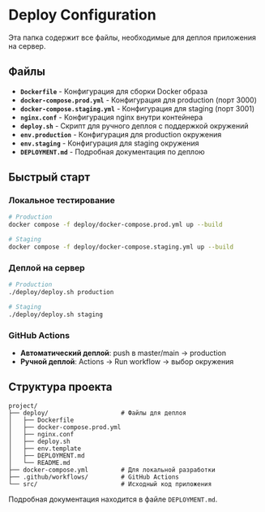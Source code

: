 # Deploy Configuration

Эта папка содержит все файлы, необходимые для деплоя приложения на сервер.

## Файлы

- **`Dockerfile`** - Конфигурация для сборки Docker образа
- **`docker-compose.prod.yml`** - Конфигурация для production (порт 3000)
- **`docker-compose.staging.yml`** - Конфигурация для staging (порт 3001)
- **`nginx.conf`** - Конфигурация nginx внутри контейнера
- **`deploy.sh`** - Скрипт для ручного деплоя с поддержкой окружений
- **`env.production`** - Конфигурация для production окружения
- **`env.staging`** - Конфигурация для staging окружения
- **`DEPLOYMENT.md`** - Подробная документация по деплою

## Быстрый старт

### Локальное тестирование
```bash
# Production
docker compose -f deploy/docker-compose.prod.yml up --build

# Staging
docker compose -f deploy/docker-compose.staging.yml up --build
```

### Деплой на сервер
```bash
# Production
./deploy/deploy.sh production

# Staging
./deploy/deploy.sh staging
```

### GitHub Actions
- **Автоматический деплой**: push в master/main → production
- **Ручной деплой**: Actions → Run workflow → выбор окружения

## Структура проекта

```
project/
├── deploy/                    # Файлы для деплоя
│   ├── Dockerfile
│   ├── docker-compose.prod.yml
│   ├── nginx.conf
│   ├── deploy.sh
│   ├── env.template
│   ├── DEPLOYMENT.md
│   └── README.md
├── docker-compose.yml         # Для локальной разработки
├── .github/workflows/         # GitHub Actions
└── src/                       # Исходный код приложения
```

Подробная документация находится в файле `DEPLOYMENT.md`.
